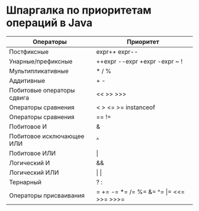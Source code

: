 # **Шпаргалка по приоритетам операций в Java**

|       **Операторы**        |         **Приоритет**                           |
| -------------------------- | ----------------------------------------------- |
|        Постфиксные         |         expr++ expr--                           |
|     Унарные/префиксные     | ++expr --expr +expr -expr ~ !                   |
|     Мультипликативные      |            \* / %                               |
|         Аддитивные         |              + -                                |
| Побитовые операторы сдвига |           << >> >>>                             |
|    Операторы сравнения     |     < > <= >= instanceof                        |
|    Операторы сравнения     |             == !=                               |
|        Побитовое И         |               &                                 |
| Побитовое исключающее ИЛИ  |               ^                                 |
|       Побитовое ИЛИ        |             &#124;                              |  
|        Логический И        |              &&                                 |
|       Логический ИЛИ       |          &#124; &#124;                          |
|         Тернарный          |              ? :                                |
|   Операторы присваивания   |    = += -= \*= /= %= &= ^= &#124;= <<= >>= >>>= |
